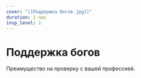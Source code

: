 ```yaml
---
cover: "[[Поддержка богов.jpg]]"
duration: 1 час
insp_level: 1
---
```

# Поддержка богов

Преимущество на проверку с вашей профессией.

